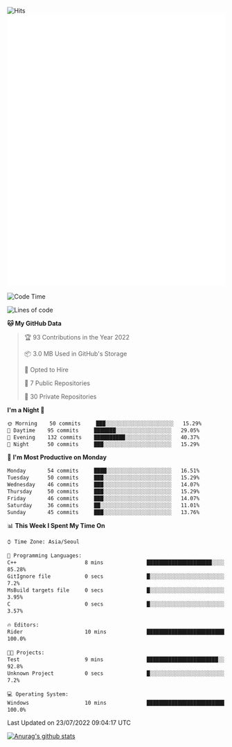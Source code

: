 ![Hits](https://hits.seeyoufarm.com/api/count/incr/badge.svg?url=https%3A%2F%2Fgithub.com%2Fkokose1234&count_bg=%2379C83D&title_bg=%23555555&icon=apple.svg&icon_color=%23E7E7E7&title=hits&edge_flat=false)
<br/>
![Metrics](https://github.com/kokose1234/kokose1234/blob/main/github-metrics.svg)

<!--START_SECTION:waka-->
![Code Time](http://img.shields.io/badge/Code%20Time-655%20hrs%2041%20mins-blue)

![Lines of code](https://img.shields.io/badge/From%20Hello%20World%20I%27ve%20Written-942%20Thousand%20lines%20of%20code-blue)

**🐱 My GitHub Data** 

> 🏆 93 Contributions in the Year 2022
 > 
> 📦 3.0 MB Used in GitHub's Storage 
 > 
> 💼 Opted to Hire
 > 
> 📜 7 Public Repositories 
 > 
> 🔑 30 Private Repositories  
 > 
**I'm a Night 🦉** 

```text
🌞 Morning    50 commits     ███░░░░░░░░░░░░░░░░░░░░░░   15.29% 
🌆 Daytime    95 commits     ███████░░░░░░░░░░░░░░░░░░   29.05% 
🌃 Evening    132 commits    ██████████░░░░░░░░░░░░░░░   40.37% 
🌙 Night      50 commits     ███░░░░░░░░░░░░░░░░░░░░░░   15.29%

```
📅 **I'm Most Productive on Monday** 

```text
Monday       54 commits     ████░░░░░░░░░░░░░░░░░░░░░   16.51% 
Tuesday      50 commits     ███░░░░░░░░░░░░░░░░░░░░░░   15.29% 
Wednesday    46 commits     ███░░░░░░░░░░░░░░░░░░░░░░   14.07% 
Thursday     50 commits     ███░░░░░░░░░░░░░░░░░░░░░░   15.29% 
Friday       46 commits     ███░░░░░░░░░░░░░░░░░░░░░░   14.07% 
Saturday     36 commits     ██░░░░░░░░░░░░░░░░░░░░░░░   11.01% 
Sunday       45 commits     ███░░░░░░░░░░░░░░░░░░░░░░   13.76%

```


📊 **This Week I Spent My Time On** 

```text
⌚︎ Time Zone: Asia/Seoul

💬 Programming Languages: 
C++                      8 mins              █████████████████████░░░░   85.28% 
GitIgnore file           0 secs              █░░░░░░░░░░░░░░░░░░░░░░░░   7.2% 
MsBuild targets file     0 secs              █░░░░░░░░░░░░░░░░░░░░░░░░   3.95% 
C                        0 secs              █░░░░░░░░░░░░░░░░░░░░░░░░   3.57%

🔥 Editors: 
Rider                    10 mins             █████████████████████████   100.0%

🐱‍💻 Projects: 
Test                     9 mins              ███████████████████████░░   92.8% 
Unknown Project          0 secs              █░░░░░░░░░░░░░░░░░░░░░░░░   7.2%

💻 Operating System: 
Windows                  10 mins             █████████████████████████   100.0%

```


 Last Updated on 23/07/2022 09:04:17 UTC
<!--END_SECTION:waka-->

[![Anurag's github stats](https://github-readme-stats.vercel.app/api?username=kokose1234&theme=dracula)](https://github.com/anuraghazra/github-readme-stats)



	
